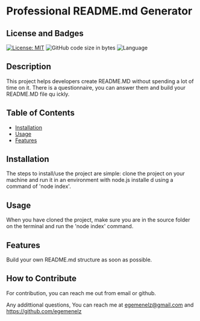 # Professional README.md Generator

## License and Badges

[![License: MIT](https://img.shields.io/badge/License-MIT-yellow.svg)](https://opensource.org/licenses/MIT)
![GitHub code size in bytes](https://img.shields.io/github/languages/code-size/egemenelz/readme-generator)
![Language](https://img.shields.io/badge/language-JavaScript-yellow)

## Description

This project helps developers create README.MD without spending a lot of time on it. There is a questionnaire, you can answer them and build your README.MD file qu ickly.

## Table of Contents

- [Installation](#installation)
- [Usage](#usage)
- [Features](#features)

## Installation

The steps to install/use the project are simple: clone the project on your machine and run it in an environment with node.js installe d using a command of 'node index'.

## Usage

When you have cloned the project, make sure you are in the source folder on the terminal and run the 'node index' command.

## Features

Build your own README.md structure as soon as possible.

## How to Contribute

For contribution, you can reach me out from email or github.

Any addittional questions, You can reach me at egemenelz@gmail.com and https://github.com/egemenelz
